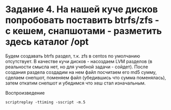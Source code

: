 # Задание 4. На нашей куче дисков попробовать поставить btrfs/zfs - с кешем, снапшотами - разметить здесь каталог /opt

Будем создавать btrfs раздел, т.к. zfs в centos по умолчанию отсутствует. В качестве кучи дисков - насоздаем LVM разделов (в реальности смысла нет, но для учебной задачи - сойдет). После создания раздела создадим на нем файл посчитаем его md5 сумму, сделаем снепшот, поменяем файл (убедившись что сумма поменялась), затем откатим снепшот и убедимся что хеш стал изначальным.

Воспроизведение

    scriptreplay -ttiming -sscript -m.5
